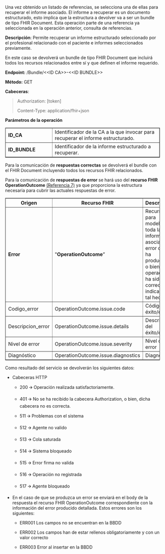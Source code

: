 <p>Una vez obtenido un listado de referencias, se selecciona una de
ellas para recuperar el informe asociado. El informe a recuperar es un
documento estructurado, esto implica que la estructura a devolver va a
ser un bundle de tipo FHIR Document. Esta operación parte de una
referencia ya seleccionada en la operación anterior, consulta de
referencias.</p>
<p><strong>Descripción</strong>: Permite recuperar un informe
estructurado seleccionado por el profesional relacionado con el paciente
e informes seleccionados previamente.</p>
<p>En este caso se devolverá un bundle de tipo FHIR Document que
incluirá todos los recursos relacionados entre sí y que definen el
informe requerido.</p>
<p><strong>Endpoint:</strong> /Bundle/&lt;&lt;ID CA&gt;&gt;-&lt;&lt;ID
BUNDLE&gt;&gt;</p>
<p><strong>Método:</strong> GET</p>
<p><strong>Cabeceras</strong>:</p>
<blockquote>
<p>Authorization: [token]</p>
<p>Content-Type: application/fhir+json</p>
</blockquote>
<p><strong>Parámetros de la operación</strong></p>
<table border="1">
<colgroup>
<col style="width: 30%" />
<col style="width: 69%" />
</colgroup>
<tbody>
<tr>
<td><strong>ID_CA</strong></td>
<td style="text-align: left;">Identificador de la CA a la que invocar
para recuperar el informe estructurado.</td>
</tr>
<tr>
<td><strong>ID_BUNDLE</strong></td>
<td style="text-align: left;">Identificador de la informe estructurado a
recuperar.</td>
</tr>
</tbody>
</table>
<p>Para la comunicación de <strong>respuestas correctas</strong> se
devolverá el bundle con el FHIR Document incluyendo todos los recursos
FHIR relacionados.</p>
<p>Para la comunicación de <strong>respuestas de error</strong> se hará
uso del <strong>recurso FHIR OperationOutcome</strong> <a
href="#referencias">(Referencia 7)</a> ya que proporciona la estructura
necesaria para cubrir las actuales respuestas de error.</p>
<table border="1">
<colgroup>
<col style="width: 21%" />
<col style="width: 41%" />
<col style="width: 37%" />
</colgroup>
<thead>
<tr>
<th style="text-align: center;"><strong>Origen</strong></th>
<th style="text-align: center;"><strong>Recurso FHIR</strong></th>
<th style="text-align: center;"><strong>Descripcion</strong></th>
</tr>
</thead>
<tbody>
<tr>
<td><strong>Error</strong></td>
<td>"<strong>OperationOutcome</strong>”</td>
<td>Recurso para modelar toda la información asociada al error que se ha
producido, o bien si la operación ha sido correcta, indicando tal
hecho.</td>
</tr>
<tr>
<td>Codigo_error</td>
<td>OperationOutcome.issue.code</td>
<td>Código de éxito/error.</td>
</tr>
<tr>
<td>Descripcion_error</td>
<td>OperationOutcome.issue.details</td>
<td>Descripción del éxito/error.</td>
</tr>
<tr>
<td>Nivel de error</td>
<td>OperationOutcome.issue.severity</td>
<td>Nivel de error</td>
</tr>
<tr>
<td>Diagnóstico</td>
<td>OperationOutcome.issue.diagnostics</td>
<td>Diagnóstico</td>
</tr>
</tbody>
</table>
<p>Como resultado del servicio se devolverán los siguientes datos:</p>
<ul>
<li><p>Cabeceras HTTP</p>
<ul>
<li><p>200 🡪 Operación realizada satisfactoriamente.</p></li>
<li><p>401 🡪 No se ha recibido la cabecera Authorization, o bien, dicha
cabecera no es correcta.</p></li>
<li><p>511 🡪 Problemas con el sistema</p></li>
<li><p>512 🡪 Agente no valido</p></li>
<li><p>513 🡪 Cola saturada</p></li>
<li><p>514 🡪 Sistema bloqueado</p></li>
<li><p>515 🡪 Error firma no valida</p></li>
<li><p>516 🡪 Operación no registrada</p></li>
<li><p>517 🡪 Agente bloqueado</p></li>
</ul></li>
<li><p>En el caso de que se produzca un error se enviará en el body de
la respuesta el recurso FHIR OperationOutcome correspondiente con la
información del error producido detallada. Estos errores son los
siguientes:</p>
<ul>
<li><p>ERR001 Los campos no se encuentran en la BBDD</p></li>
<li><p>ERR002 Los campos han de estar rellenos obligatoriamente y con un
valor correcto</p></li>
<li><p>ERR003 Error al insertar en la BBDD</p></li>
</ul></li>
</ul>
